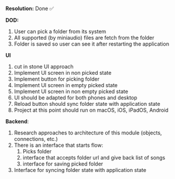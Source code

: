 **Resolution:** Done ✅

**DOD:**
1. User can pick a folder from its system
2. All supported (by miniaudio) files are fetch from the folder
3. Folder is saved so user can see it after restarting the application

**UI**
1. cut in stone UI approach
2. Implement UI screen in non picked state
3. Implement button for picking folder
4. Implement UI screen in empty picked state
5. Implement UI screen in non empty picked state
6. UI should be adapted for both phones and desktop
7. Reload button should sync folder state with application state
8. Project at this point should run on macOS, iOS, iPadOS, Android

**Backend**:
1. Research approaches to architecture of this module (objects, connections, etc.)
2. There is an interface that starts flow:
	1. Picks folder
	2. interface that accepts folder url and give back list of songs
	3. interface for saving picked folder
3. Interface for syncing folder state with application state